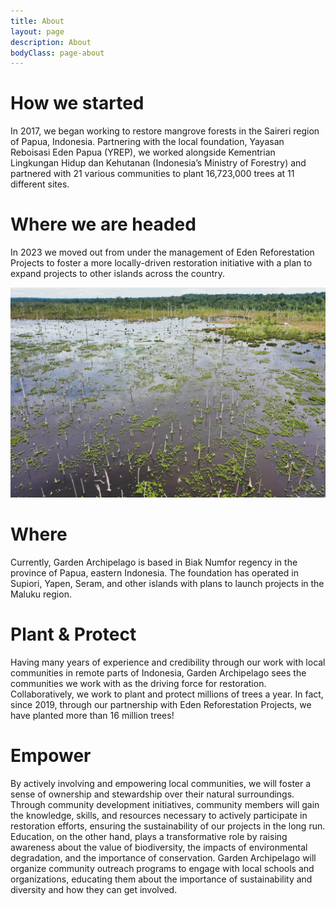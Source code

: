 ```yaml
---
title: About
layout: page
description: About
bodyClass: page-about
---
```


# How we started

In 2017, we began working to restore mangrove forests in the Saireri region of Papua, Indonesia. Partnering with the local foundation, Yayasan Reboisasi Eden Papua (YREP), we worked alongside Kementrian Lingkungan Hidup dan Kehutanan (Indonesia’s Ministry of Forestry) and partnered with 21 various communities to plant 16,723,000 trees at 11 different sites. 

# Where we are headed

In 2023 we moved out from under the management of Eden Reforestation Projects to foster a more locally-driven restoration initiative with a plan to expand projects to other islands across the country. 

![Mangrove Forest](/images/mangrove-forest.jpg)


# Where

Currently, Garden Archipelago is based in Biak Numfor regency in the province of Papua, eastern Indonesia. The foundation has operated in Supiori, Yapen, Seram, and other islands with plans to launch projects in the Maluku region. 

# Plant & Protect

Having many years of experience and credibility through our work with local communities in remote parts of Indonesia, Garden Archipelago sees the communities we work with as the driving force for restoration. Collaboratively, we work to plant and protect millions of trees a year. In fact, since 2019, through our partnership with Eden Reforestation Projects, we have planted more than 16 million trees!

# Empower

By actively involving and empowering local communities, we will foster a sense of ownership and stewardship over their natural surroundings. Through community development initiatives, community members will gain the knowledge, skills, and resources necessary to actively participate in restoration efforts, ensuring the sustainability of our projects in the long run. Education, on the other hand, plays a transformative role by raising awareness about the value of biodiversity, the impacts of environmental degradation, and the importance of conservation. Garden Archipelago will organize community outreach programs to engage with local schools and organizations, educating them about the importance of sustainability and diversity and how they can get involved. 
